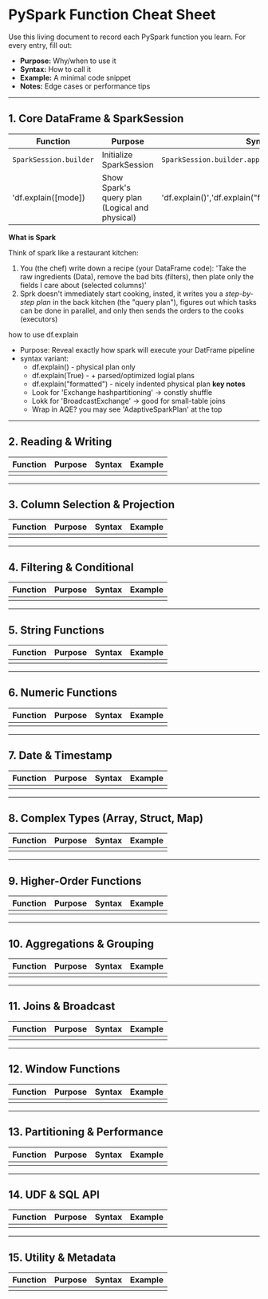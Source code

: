 # PySpark Function Cheat Sheet

Use this living document to record each PySpark function you learn. For every entry, fill out:
- **Purpose:** Why/when to use it  
- **Syntax:** How to call it  
- **Example:** A minimal code snippet  
- **Notes:** Edge cases or performance tips  

---

## 1. Core DataFrame & SparkSession

| Function                 | Purpose               | Syntax                                               | Example                                                            |
|--------------------------|-----------------------|------------------------------------------------------|--------------------------------------------------------------------|
| `SparkSession.builder`   | Initialize SparkSession | `SparkSession.builder.appName(name).getOrCreate()`   | `spark = SparkSession.builder.appName("app").getOrCreate()`      |
| 'df.explain([mode])      | Show Spark's query plan (Logical and physical)| 'df.explain()','df.explain("formatted")'| Prints Parsed/Analyzed/Optimized logical plans and the Physical plan. Use it to spot expensive shuffles (`Exchange`) or confirm broadcast joins (`BroadcastExchange`) for performance tuning. |




**What is Spark**

Think of spark like a restaurant kitchen:
1. You (the chef) write down a recipe (your DataFrame code):
  'Take the raw ingredients (Data), remove the bad bits (filters), then plate only the fields I care about (selected columns)'
2. Sprk doesn't immediately start cooking, insted, it writes you a *step-by-step plan* in the back kitchen (the "query plan"), figures out which tasks can be done in parallel, and only then sends the orders to the cooks (executors) 

how to use df.explain

* Purpose: Reveal exactly how spark will execute your DatFrame pipeline
* syntax variant:
   * df.explain() - physical plan only
   * df.explain(True) - + parsed/optimized logial plans
   * df.explain("formatted") - nicely indented physical plan
**key notes**
  * Look for 'Exchange hashpartitioning' -> constly shuffle
  * Lokk for 'BroadcastExchange' -> good for small-table joins
  * Wrap in AQE? you may see 'AdaptiveSparkPlan' at the top
---

## 2. Reading & Writing

| Function                 | Purpose               | Syntax                                               | Example                                                            |
|--------------------------|-----------------------|------------------------------------------------------|--------------------------------------------------------------------|
|                          |                       |                                                      |                                                                    |

---

## 3. Column Selection & Projection

| Function                 | Purpose               | Syntax                                               | Example                                                            |
|--------------------------|-----------------------|------------------------------------------------------|--------------------------------------------------------------------|
|                          |                       |                                                      |                                                                    |

---

## 4. Filtering & Conditional

| Function                 | Purpose               | Syntax                                               | Example                                                            |
|--------------------------|-----------------------|------------------------------------------------------|--------------------------------------------------------------------|
|                          |                       |                                                      |                                                                    |

---

## 5. String Functions

| Function                 | Purpose               | Syntax                                               | Example                                                            |
|--------------------------|-----------------------|------------------------------------------------------|--------------------------------------------------------------------|
|                          |                       |                                                      |                                                                    |

---

## 6. Numeric Functions

| Function                 | Purpose               | Syntax                                               | Example                                                            |
|--------------------------|-----------------------|------------------------------------------------------|--------------------------------------------------------------------|
|                          |                       |                                                      |                                                                    |

---

## 7. Date & Timestamp

| Function                 | Purpose               | Syntax                                               | Example                                                            |
|--------------------------|-----------------------|------------------------------------------------------|--------------------------------------------------------------------|
|                          |                       |                                                      |                                                                    |

---

## 8. Complex Types (Array, Struct, Map)

| Function                 | Purpose               | Syntax                                               | Example                                                            |
|--------------------------|-----------------------|------------------------------------------------------|--------------------------------------------------------------------|
|                          |                       |                                                      |                                                                    |

---

## 9. Higher-Order Functions

| Function                 | Purpose               | Syntax                                               | Example                                                            |
|--------------------------|-----------------------|------------------------------------------------------|--------------------------------------------------------------------|
|                          |                       |                                                      |                                                                    |

---

## 10. Aggregations & Grouping

| Function                 | Purpose               | Syntax                                               | Example                                                            |
|--------------------------|-----------------------|------------------------------------------------------|--------------------------------------------------------------------|
|                          |                       |                                                      |                                                                    |

---

## 11. Joins & Broadcast

| Function                 | Purpose               | Syntax                                               | Example                                                            |
|--------------------------|-----------------------|------------------------------------------------------|--------------------------------------------------------------------|
|                          |                       |                                                      |                                                                    |

---

## 12. Window Functions

| Function                 | Purpose               | Syntax                                               | Example                                                            |
|--------------------------|-----------------------|------------------------------------------------------|--------------------------------------------------------------------|
|                          |                       |                                                      |                                                                    |

---

## 13. Partitioning & Performance

| Function                 | Purpose               | Syntax                                               | Example                                                            |
|--------------------------|-----------------------|------------------------------------------------------|--------------------------------------------------------------------|
|                          |                       |                                                      |                                                                    |

---

## 14. UDF & SQL API

| Function                 | Purpose               | Syntax                                               | Example                                                            |
|--------------------------|-----------------------|------------------------------------------------------|--------------------------------------------------------------------|
|                          |                       |                                                      |                                                                    |

---

## 15. Utility & Metadata

| Function                 | Purpose               | Syntax                                               | Example                                                            |
|--------------------------|-----------------------|------------------------------------------------------|--------------------------------------------------------------------|
|                          |                       |                                                      |                                                                    |
